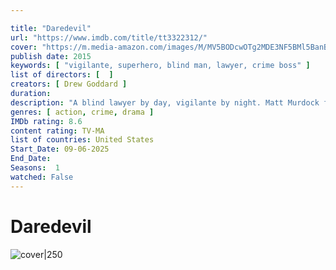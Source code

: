 ```yaml
---

title: "Daredevil"
url: "https://www.imdb.com/title/tt3322312/"
cover: "https://m.media-amazon.com/images/M/MV5BODcwOTg2MDE3NF5BMl5BanBnXkFtZTgwNTUyNTY1NjM@._V1_.jpg"
publish date: 2015
keywords: [ "vigilante, superhero, blind man, lawyer, crime boss" ]
list of directors: [  ]
creators: [ Drew Goddard ]
duration: 
description: "A blind lawyer by day, vigilante by night. Matt Murdock fights the crime of New York as Daredevil."
genres: [ action, crime, drama ]
IMDb rating: 8.6
content rating: TV-MA
list of countries: United States
Start_Date: 09-06-2025
End_Date: 
Seasons:  1
watched: False
---
```



# Daredevil

![cover|250](https://m.media-amazon.com/images/M/MV5BODcwOTg2MDE3NF5BMl5BanBnXkFtZTgwNTUyNTY1NjM@._V1_.jpg)